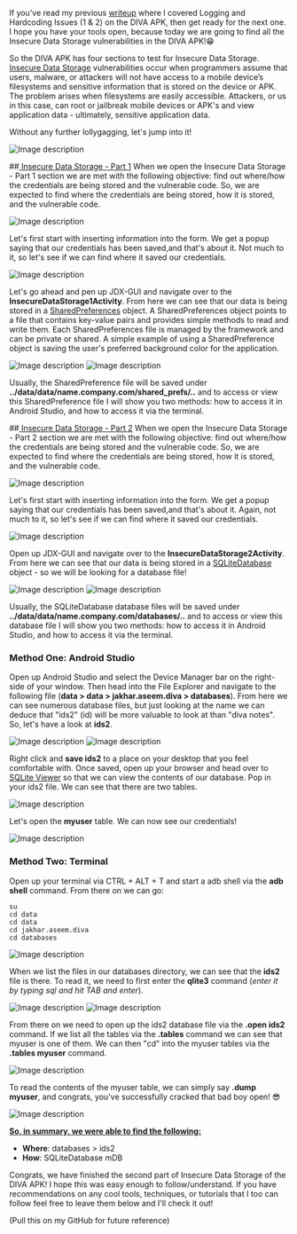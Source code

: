 If you've read my previous [writeup](https://dev.to/christinecdev/android-pentesting-writeup-for-the-diva-insecure-logging-and-hardcoding-issues-for-parrot-os-1mo1) where I covered Logging and Hardcoding Issues (1 & 2) on the DIVA APK, then get ready for the next one. I hope you have your tools open, because today we are going to find all the Insecure Data Storage vulnerabilities in the DIVA APK!😁

So the DIVA APK has four sections to test for Insecure Data Storage. [Insecure Data Storage](https://owasp.org/www-project-mobile-top-10/2016-risks/m2-insecure-data-storage) vulnerabilities occur when programmers assume that users, malware, or attackers will not have access to a mobile device’s filesystems and sensitive information that is stored on the device or APK. The problem arises when filesystems are easily accessible. Attackers, or us in this case, can root or jailbreak mobile devices or APK's and view application data - ultimately, sensitive application data.

Without any further lollygagging, let's jump into it!

![Image description](https://media.giphy.com/media/0DYipdNqJ5n4GYATKL/giphy.gif)

##<u> Insecure Data Storage - Part 1</u>
When we open the Insecure Data Storage - Part 1 section we are met with the following objective: find out where/how the credentials are being stored and the vulnerable code. So, we are expected to find where the credentials are being stored, how it is stored, and the vulnerable code.

![Image description](https://dev-to-uploads.s3.amazonaws.com/uploads/articles/ngz7juqa5m4lmzmnyt16.png)

Let's first start with inserting information into the form. We get a popup saying that our credentials has been saved,and that's about it. Not much to it, so let's see if we can find where it saved our credentials.

![Image description](https://dev-to-uploads.s3.amazonaws.com/uploads/articles/w4d4h533odjs7bv527z9.png)

Let's go ahead and pen up JDX-GUI and navigate over to the **InsecureDataStorage1Activity**. From here we can see that our data is being stored in a [SharedPreferences](https://developer.android.com/reference/android/content/SharedPreferences) object. A SharedPreferences object points to a file that contains key-value pairs and provides simple methods to read and write them. Each SharedPreferences file is managed by the framework and can be private or shared. A simple example of using a SharedPreference object is saving the user's preferred background color for the application.

![Image description](https://dev-to-uploads.s3.amazonaws.com/uploads/articles/zeesmtqdmtmzzmaunwhr.png) 
![Image description](https://dev-to-uploads.s3.amazonaws.com/uploads/articles/vwz46v2ya6c6jz819r32.png)

Usually, the SharedPreference file will be saved under **../data/data/name.company.com/shared_prefs/..** and to access or view this SharedPreference file I will show you two methods: how to access it in Android Studio, and how to access it via the terminal.

##<u> Insecure Data Storage - Part 2</u>
When we open the Insecure Data Storage - Part 2 section we are met with the following objective: find out where/how the credentials are being stored and the vulnerable code. So, we are expected to find where the credentials are being stored, how it is stored, and the vulnerable code.

![Image description](https://dev-to-uploads.s3.amazonaws.com/uploads/articles/tyncprj3sbz3u8m6thtc.png)

Let's first start with inserting information into the form. We get a popup saying that our credentials has been saved,and that's about it. Again, not much to it, so let's see if we can find where it saved our credentials.

![Image description](https://dev-to-uploads.s3.amazonaws.com/uploads/articles/rtoh9oazeavhnwv62ggb.png)
 
Open up JDX-GUI and navigate over to the **InsecureDataStorage2Activity**. From here we can see that our data is being stored in a [SQLiteDatabase](https://developer.android.com/reference/android/database/sqlite/SQLiteDatabase) object - so we will be looking for a database file!

![Image description](https://dev-to-uploads.s3.amazonaws.com/uploads/articles/2hy44l7fjthmdbd7v52h.png)
![Image description](https://dev-to-uploads.s3.amazonaws.com/uploads/articles/6lzhnfmlkm9f4uk6mmys.png)

Usually, the SQLiteDatabase database files will be saved under **../data/data/name.company.com/databases/..** and to access or view this database file I will show you two methods: how to access it in Android Studio, and how to access it via the terminal.

### Method One: Android Studio
Open up Android Studio and select the Device Manager bar on the right-side of your window. Then head into the File Explorer and navigate to the following file (**data > data > jakhar.aseem.diva > databases**). From here we can see numerous database files, but just looking at the name we can deduce that "ids2" (id) will be more valuable to look at than "diva notes". So, let's have a look at **ids2**.

![Image description](https://dev-to-uploads.s3.amazonaws.com/uploads/articles/u1qndzbv28qj2jgq4ib6.png)
![Image description](https://dev-to-uploads.s3.amazonaws.com/uploads/articles/viyy6buergwq9x2ttc94.png)
  
Right click and **save ids2** to a place on your desktop that you feel comfortable with. Once saved, open up your browser and head over to [SQLite Viewer](https://inloop.github.io/sqlite-viewer/) so that we can view the contents of our database. Pop in your ids2 file. We can see that there are two tables. 

![Image description](https://dev-to-uploads.s3.amazonaws.com/uploads/articles/mg5xa6fx2ct56kuj7a0s.png)

Let's open the **myuser** table. We can now see our credentials! 

![Image description](https://dev-to-uploads.s3.amazonaws.com/uploads/articles/e9nsph1k652ky80n0xp2.png)

### Method Two: Terminal
Open up your terminal via CTRL + ALT + T and start a adb shell via the **adb shell** command. From there on we can go:
```
su
cd data
cd data
cd jakhar.aseem.diva
cd databases 
```
![Image description](https://dev-to-uploads.s3.amazonaws.com/uploads/articles/xlqxxtisks99etm0208e.png)
  
When we list the files in our databases directory, we can see that the **ids2** file is there. To read it, we need to first enter the **qlite3** command (_enter it by typing sql and hit TAB and enter_). 

![Image description](https://dev-to-uploads.s3.amazonaws.com/uploads/articles/wohf0lt8jky3lqo0c8gi.png)
![Image description](https://dev-to-uploads.s3.amazonaws.com/uploads/articles/mh8s600rdxxzfjmebkxh.png)
 
From there on we need to open up the ids2 database file via the **.open ids2** command. If we list all the tables via the **.tables** command we can see that myuser is one of them. We can then "cd" into the myuser tables via the **.tables myuser** command.

![Image description](https://dev-to-uploads.s3.amazonaws.com/uploads/articles/2hozavwx9ca898gnv8ir.png)

To read the contents of the myuser table, we can simply say **.dump myuser**, and congrats, you've successfully cracked that bad boy open! 😎

![Image description](https://dev-to-uploads.s3.amazonaws.com/uploads/articles/bgaypt0fqlho0vkb68yy.png)
 
**<u>So, in summary, we were able to find the following:</u>**
- **Where**: databases > ids2
- **How**: SQLiteDatabase mDB
   
Congrats, we have finished the second part of Insecure Data Storage of the DIVA APK! I hope this was easy enough to follow/understand. If you have recommendations on any cool tools, techniques, or tutorials that I too can follow feel free to leave them below and I'll check it out!

(Pull this on my GitHub for future reference)

  






  






